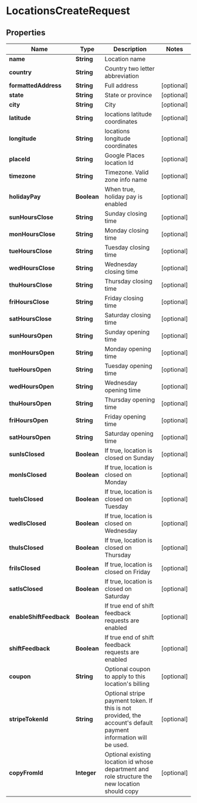 

# LocationsCreateRequest


## Properties

| Name | Type | Description | Notes |
|------------ | ------------- | ------------- | -------------|
|**name** | **String** | Location name |  |
|**country** | **String** | Country two letter abbreviation |  |
|**formattedAddress** | **String** | Full address |  [optional] |
|**state** | **String** | State or province |  [optional] |
|**city** | **String** | City |  [optional] |
|**latitude** | **String** | locations latitude coordinates |  [optional] |
|**longitude** | **String** | locations longitude coordinates |  [optional] |
|**placeId** | **String** | Google Places location Id |  [optional] |
|**timezone** | **String** | Timezone. Valid zone info name |  [optional] |
|**holidayPay** | **Boolean** | When true, holiday pay is enabled |  [optional] |
|**sunHoursClose** | **String** | Sunday closing time |  [optional] |
|**monHoursClose** | **String** | Monday closing time |  [optional] |
|**tueHoursClose** | **String** | Tuesday closing time |  [optional] |
|**wedHoursClose** | **String** | Wednesday closing time |  [optional] |
|**thuHoursClose** | **String** | Thursday closing time |  [optional] |
|**friHoursClose** | **String** | Friday closing time |  [optional] |
|**satHoursClose** | **String** | Saturday closing time |  [optional] |
|**sunHoursOpen** | **String** | Sunday opening time |  [optional] |
|**monHoursOpen** | **String** | Monday opening time |  [optional] |
|**tueHoursOpen** | **String** | Tuesday opening time |  [optional] |
|**wedHoursOpen** | **String** | Wednesday opening time |  [optional] |
|**thuHoursOpen** | **String** | Thursday opening time |  [optional] |
|**friHoursOpen** | **String** | Friday opening time |  [optional] |
|**satHoursOpen** | **String** | Saturday opening time |  [optional] |
|**sunIsClosed** | **Boolean** | If true, location is closed on Sunday |  [optional] |
|**monIsClosed** | **Boolean** | If true, location is closed on Monday |  [optional] |
|**tueIsClosed** | **Boolean** | If true, location is closed on Tuesday |  [optional] |
|**wedIsClosed** | **Boolean** | If true, location is closed on Wednesday |  [optional] |
|**thuIsClosed** | **Boolean** | If true, location is closed on Thursday |  [optional] |
|**friIsClosed** | **Boolean** | If true, location is closed on Friday |  [optional] |
|**satIsClosed** | **Boolean** | If true, location is closed on Saturday |  [optional] |
|**enableShiftFeedback** | **Boolean** | If true end of shift feedback requests are enabled |  [optional] |
|**shiftFeedback** | **Boolean** | If true end of shift feedback requests are enabled |  [optional] |
|**coupon** | **String** | Optional coupon to apply to this location&#39;s billing |  [optional] |
|**stripeTokenId** | **String** | Optional stripe payment token. If this is not provided, the account&#39;s default payment information will be used. |  [optional] |
|**copyFromId** | **Integer** | Optional existing location id whose department and role structure the new location should copy |  [optional] |




